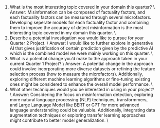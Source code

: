 1. What is the most interesting topic covered in your domain this quarter? \\
Answer: Misinformation can be composed of factuality factors, and each factuality factors can be measured through several microfactors. Developing seperate models for each factuality factor and combining them to improve the accuracy of detect misinformation is the most interesting topic covered in my domain this quarter. \\
2. Describe a potential investigation you would like to pursue for your Quarter 2 Project. \\
Answer: I would like to further explore in generative AI that gives justification of certain prediction given by the predictive AI which is the combined model we were mainly working on this quarter. \\
3. What is a potential change you’d make to the approach taken in your current Quarter 1 Project? \\
Answer: A potential change in the approach could involve incorporating more diverse datasets or refining the feature selection process (how to measure the microfactors). Additionally, exploring different machine learning algorithms or fine-tuning existing ones might be considered to enhance the overall model performance. \\
4. What other techniques would you be interested in using in your project? \\
Answer: Considering the focus on misinformation detection, exploring more natural language processing (NLP) techniques, transformmers, and Large Language Model like BERT or GPT for more advanced language understanding could be valuable. Additionally, integrating data augmentation techniques or exploring transfer learning approaches might contribute to better model generalization. \\